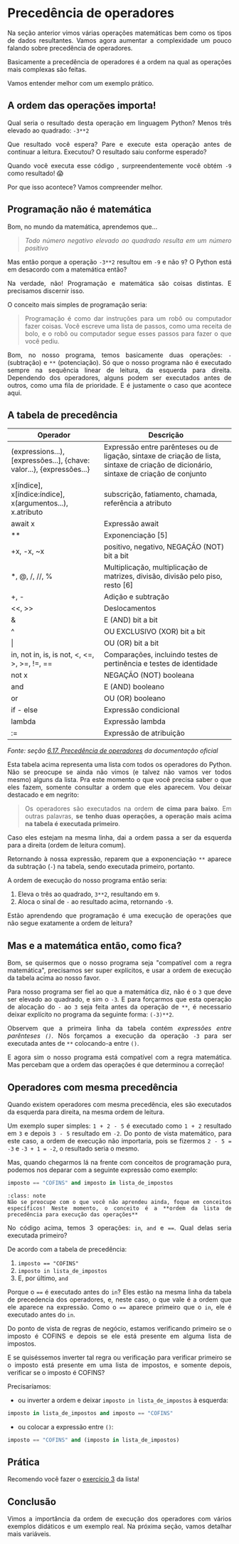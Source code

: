 # Precedência de operadores

<div style="text-align: justify">

Na seção anterior vimos várias operações matemáticas bem como os tipos de dados resultantes. Vamos agora aumentar a complexidade um pouco falando sobre precedência de operadores.

Basicamente a precedência de operadores é a ordem na qual as operações mais complexas são feitas.

Vamos entender melhor com um exemplo prático.

## A ordem das operações importa!

Qual seria o resultado desta operação em linguagem Python? Menos três elevado ao quadrado: `-3**2`

Que resultado você espera? Pare e execute esta operação antes de continuar a leitura. Executou? O resultado saiu conforme esperado?

Quando você executa esse código , surpreendentemente você obtém `-9` como resultado! 😱

Por que isso acontece? Vamos compreender melhor.

## Programação não é matemática

Bom, no mundo da matemática, aprendemos que...

> *Todo número negativo elevado ao quadrado resulta em um número positivo*

Mas então porque a operação `-3**2` resultou em `-9` e não `9`? O Python está em desacordo com a matemática então?

Na verdade, não! Programação e matemática são coisas distintas. E precisamos discernir isso.

O conceito mais simples de programação seria:

> Programação é como dar instruções para um robô ou computador fazer coisas. Você escreve uma lista de passos, como uma receita de bolo, e o robô ou computador segue esses passos para fazer o que você pediu.

Bom, no nosso programa, temos basicamente duas operações: `-` (subtração) e `**` (potenciação). Só que o nosso programa não é executado sempre na sequência linear de leitura, da esquerda para direita. Dependendo dos operadores, alguns podem ser executados antes de outros, como uma fila de prioridade. E é justamente o caso que acontece aqui.

## A tabela de precedência

| Operador                                                   | Descrição                                                                                       |
|------------------------------------------------------------|-------------------------------------------------------------------------------------------------|
| (expressions...), [expressões...], {chave: valor...}, {expressões...} | Expressão entre parênteses ou de ligação, sintaxe de criação de lista, sintaxe de criação de dicionário, sintaxe de criação de conjunto |
| x[índice], x[índice:índice], x(argumentos...), x.atributo  | subscrição, fatiamento, chamada, referência a atributo                                          |
| await x                                                    | Expressão await                                                                                 |
| **                                                         | Exponenciação [5]                                                                               |
| +x, -x, ~x                                                 | positivo, negativo, NEGAÇÃO (NOT) bit a bit                                                     |
| *, @, /, //, %                                             | Multiplicação, multiplicação de matrizes, divisão, divisão pelo piso, resto [6]                 |
| +, -                                                       | Adição e subtração                                                                              |
| <<, >>                                                     | Deslocamentos                                                                                   |
| &                                                          | E (AND) bit a bit                                                                               |
| ^                                                          | OU EXCLUSIVO (XOR) bit a bit                                                                    |
| \|                                                         | OU (OR) bit a bit                                                                               |
| in, not in, is, is not, <, <=, >, >=, !=, ==               | Comparações, incluindo testes de pertinência e testes de identidade                             |
| not x                                                      | NEGAÇÃO (NOT) booleana                                                                          |
| and                                                        | E (AND) booleano                                                                                |
| or                                                         | OU (OR) booleano                                                                                |
| if - else                                                  | Expressão condicional                                                                           |
| lambda                                                     | Expressão lambda                                                                                |
| :=                                                         | Expressão de atribuição                                                                         |

*Fonte: seção [6.17. Precedência de operadores](https://docs.python.org/pt-br/3/reference/expressions.html#operator-precedence) da documentação oficial*

Esta tabela acima representa uma lista com todos os operadores do Python. Não se preocupe se ainda não vimos (e talvez não vamos ver todos mesmo) alguns da lista. Pra este momento o que você precisa saber o que eles fazem, somente consultar a ordem que eles aparecem. Vou deixar destacado e em negrito:

> Os operadores são executados na ordem **de cima para baixo**. Em outras palavras, **se tenho duas operações, a operação mais acima na tabela é executada primeiro**.

Caso eles estejam na mesma linha, dai a ordem passa a ser da esquerda para a direita (ordem de leitura comum).

Retornando à nossa expressão, reparem que a exponenciação `**` aparece da subtração (`-`) na tabela, sendo executada primeiro, portanto.

A ordem de execução do nosso programa então seria:

1. Eleva o três ao quadrado, `3**2`, resultando em `9`.
2. Aloca o sinal de `-` ao resultado acima, retornando `-9`.

Estão aprendendo que programação é uma execução de operações que não segue exatamente a ordem de leitura?

## Mas e a matemática então, como fica?

Bom, se quisermos que o nosso programa seja "compatível com a regra matemática", precisamos ser super explícitos, e usar a ordem de execução da tabela acima ao nosso favor.

Para nosso programa ser fiel ao que a matemática diz, não é o `3` que deve ser elevado ao quadrado, e sim o `-3`. E para forçarmos que esta operação de alocação do `-` ao `3` seja feita antes da operação de `**`, é necessario deixar explícito no programa da seguinte forma: `(-3)**2`. 

Observem que a primeira linha da tabela contém *expressões entre parênteses `()`*. Nós forçamos a execução da operação `-3` para ser executada antes de `**` colocando-a entre `()`.

E agora sim o nosso programa está compatível com a regra matemática. Mas percebam que a ordem das operações é que determinou a correção!

## Operadores com mesma precedência

Quando existem operadores com mesma precedência, eles são executados da esquerda para direita, na mesma ordem de leitura.

Um exemplo super simples: `1 + 2 - 5` é executado como `1 + 2` resultado em `3` e depois `3 - 5` resultado em `-2`. Do ponto de vista matemático, para este caso, a ordem de execução não importaria, pois se fizermos `2 - 5 = -3` e `-3 + 1 = -2`, o resultado seria o mesmo. 

Mas, quando chegarmos lá na frente com conceitos de programação pura, podemos nos deparar com a seguinte expressão como exemplo:

```python
imposto == "COFINS" and imposto in lista_de_impostos 
```

```{admonition} Nota
:class: note
Não se preocupe com o que você não aprendeu ainda, foque em conceitos específicos! Neste momento, o conceito é a **ordem da lista de precedência para execução das operações**
```

No código acima, temos 3 operações: `in`, `and` e `==`. Qual delas seria executada primeiro?

De acordo com a tabela de precedência:
1. `imposto == "COFINS"`
2. `imposto in lista_de_impostos`
3. E, por último, `and`

Porque o `==` é executado antes do `in`? Eles estão na mesma linha da tabela de precedencia dos operadores, e, neste caso, o que vale é a ordem que ele aparece na expressão. Como o `==` aparece primeiro que o `in`, ele é executado antes do `in`.

Do ponto de vista de regras de negócio, estamos verificando primeiro se o imposto é COFINS e depois se ele está presente em alguma lista de impostos. 

E se quiséssemos inverter tal regra ou verificação para verificar primeiro se o imposto está presente em uma lista de impostos, e somente depois, verificar se o imposto é COFINS?

Precisaríamos:
- ou inverter a ordem e deixar `imposto in lista_de_impostos` à esquerda:

```python
imposto in lista_de_impostos and imposto == "COFINS"
```

- ou colocar a expressão entre `()`:

```python
imposto == "COFINS" and (imposto in lista_de_impostos) 
```

## Prática

Recomendo você fazer o [exercício 3](exercício-3) da lista!

## Conclusão

Vimos a importância da ordem de execução dos operadores com vários exemplos didáticos e um exemplo real. Na próxima seção, vamos detalhar mais variáveis.

</div>

